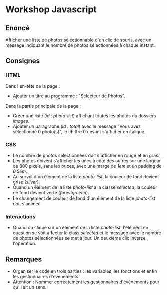 # Workshop Javascript
## Enoncé

Afficher une liste de photos sélectionnable d'un clic de souris, avec un message indiquant le nombre de photos sélectionnées à chaque instant.

## Consignes

### HTML

Dans l'en-tête de  la page :

- Ajouter un titre au programme : "Sélecteur de Photos".

Dans la partie principale de la page :

- Créer une liste (*id : photo-list*) affichant toutes les photos du dossiers *images*.
- Ajouter un paragraphe (*id : total*) avec le message "Vous avez sélectionné 0 photo(s)", le chiffre 0 devant s'afficher en italique.

### CSS

- Le nombre de photos sélectionnées doit s'afficher en rouge et en gras.
- Les photos doivent s'afficher les unes à côté des autres sur une largeur de 800 pixels, sans les puces, avec une marge de *1em* et un padding de *0.5em*.
- Au survol d'un élément de la liste *photo-list*, la couleur de fond devient grise (*silver*).
- Quand un élément de la liste *photo-list* à la classe *selected*, la couleur de fond devient verte (*forestgreeen*).
- Le changement de couleur de fond d'un élément de la liste *photo-list* doit s'animer.

### Interactions

- Quand on clique sur un élément de la liste *photo-list*, l'élément en question se voit affecter la class *selected* et le message avec le nombre de photos sélectionnées se met à jour. Un deuxième clic inverse l'opération.

## Remarques

- Organiser le code en trois parties : les variables, les fonctions et enfin les gestionnaires d'evenements.
- Attention : Nommer correctement les gestionnaires d'évènements pour qu'il ait un sens.